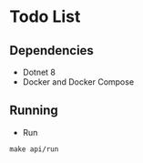 # Todo List

## Dependencies

- Dotnet 8
- Docker and Docker Compose

## Running

- Run
```
make api/run
```
